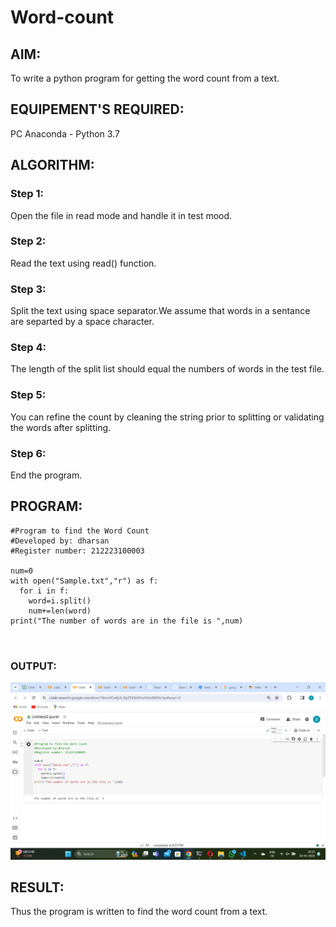 # Word-count
## AIM:
To write a python program for getting the word count from a text.
## EQUIPEMENT'S REQUIRED: 
PC
Anaconda - Python 3.7
## ALGORITHM: 
### Step 1:
Open the file in read mode and handle it in test mood.

### Step 2:
Read the text using read() function.

### Step 3:
Split the text using space separator.We assume that words in a sentance are separted by a space character.

### Step 4:
The length of the split list should equal the numbers of words in the test file.

### Step 5:
You can refine the count by cleaning the string prior to splitting or validating the words after splitting.

### Step 6:
End the program.


## PROGRAM:
```
#Program to find the Word Count
#Developed by: dharsan
#Register number: 212223100003

num=0
with open("Sample.txt","r") as f:
  for i in f:
    word=i.split()
    num+=len(word)
print("The number of words are in the file is ",num)



```

### OUTPUT:
![Alt text](<Screenshot (95).png>)


## RESULT:
Thus the program is written to find the word count from a text.
